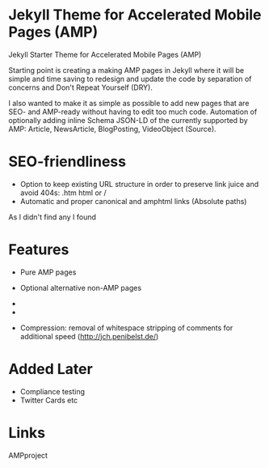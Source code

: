 # Jekyll Theme for Accelerated Mobile Pages (AMP)

Jekyll Starter Theme for Accelerated Mobile Pages (AMP)

Starting point is creating a making AMP pages in Jekyll where it will be simple and time saving to redesign and update the code by separation of concerns and Don't Repeat Yourself (DRY). 

I also wanted to make it as simple as possible to add new pages that are SEO- and AMP-ready without having to edit too much code. Automation of optionally adding inline Schema JSON-LD of the currently supported by AMP: Article, NewsArticle, BlogPosting, VideoObject (Source). 


# SEO-friendliness
- Option to keep existing URL structure in order to preserve link juice and avoid 404s: .htm html or / 
- Automatic and proper canonical and amphtml links (Absolute paths)

As I didn't find any I found 
 

# Features 
- Pure AMP pages
- Optional alternative non-AMP pages 

- 



- 
- Compression: removal of whitespace stripping of comments for additional speed (http://jch.penibelst.de/) 



# Added Later
- Compliance testing
- Twitter Cards etc

# Links
AMPproject




